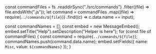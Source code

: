 const commandFiles = fs
      .readdirSync("./src/commands")
      .filter((file) => file.endsWith(".js"));
let command = commandFiles
      .map((file) => require(`../commands/${file}`))
      .find((c) => c.data.name == input);


const commandNames = [];
      const embed = new MessageEmbed();
      embed.setTitle("Help").setDescription("Helper is here");
      for (const file of commandFiles) {
        const command = require(`../commands/${file}`);
        commandNames.push(command.data.name);
        embed.setFields({ name: `Misc`, value: `${commandNames}` });
      }